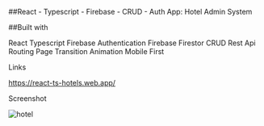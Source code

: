 ##React - Typescript - Firebase - CRUD - Auth App: Hotel Admin System

##Built with

React
Typescript
Firebase Authentication
Firebase Firestor
CRUD
Rest Api
Routing
Page Transition Animation
Mobile First

Links

https://react-ts-hotels.web.app/

Screenshot

![hotel](https://github.com/PriskinZsuzsanna/react-ts-firebase-auth-hotel-admin/assets/121173949/bc5f5593-929f-4c77-9038-a4b27163de8e)
